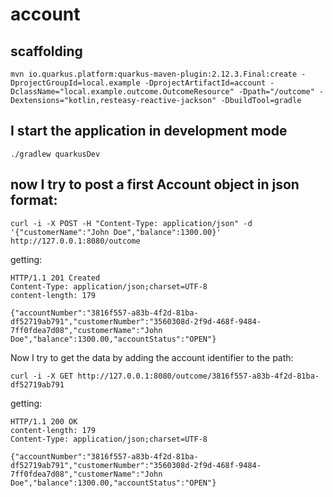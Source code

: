 # account 

## scaffolding

```shell
mvn io.quarkus.platform:quarkus-maven-plugin:2.12.3.Final:create -DprojectGroupId=local.example -DprojectArtifactId=account -DclassName="local.example.outcome.OutcomeResource" -Dpath="/outcome" -Dextensions="kotlin,resteasy-reactive-jackson" -DbuildTool=gradle
```

## I start the application in development mode

```shell
./gradlew quarkusDev
```

## now I try to post a first Account object in json format:

```shell
curl -i -X POST -H "Content-Type: application/json" -d '{"customerName":"John Doe","balance":1300.00}' http://127.0.0.1:8080/outcome
```

getting:

```text
HTTP/1.1 201 Created
Content-Type: application/json;charset=UTF-8
content-length: 179

{"accountNumber":"3816f557-a83b-4f2d-81ba-df52719ab791","customerNumber":"3560308d-2f9d-468f-9484-7ff0fdea7d08","customerName":"John Doe","balance":1300.00,"accountStatus":"OPEN"}
```

Now I try to get the data by adding the account identifier to the path:

```shell
curl -i -X GET http://127.0.0.1:8080/outcome/3816f557-a83b-4f2d-81ba-df52719ab791
```

getting:

```text
HTTP/1.1 200 OK
content-length: 179
Content-Type: application/json;charset=UTF-8

{"accountNumber":"3816f557-a83b-4f2d-81ba-df52719ab791","customerNumber":"3560308d-2f9d-468f-9484-7ff0fdea7d08","customerName":"John Doe","balance":1300.00,"accountStatus":"OPEN"}
```
